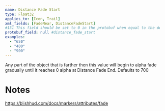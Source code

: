 ```yaml
---
name: Distance Fade Start
type: Float32
applies_to: [Icon, Trail]
xml_fields: [FadeNear, DistanceFadeStart]
#151 This field should be set to 0 in the protobuf when equal to the default value
protobuf_field: null #distance_fade_start
examples:
  - "650"
  - "400"
  - "900"
---
```

Any part of the object that is farther then this value will begin to alpha fade gradually until it reaches 0 alpha at Distance Fade End.
Defaults to 700

Notes
=====
https://blishhud.com/docs/markers/attributes/fade
